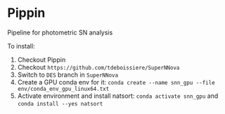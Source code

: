 # Pippin
Pipeline for photometric SN analysis

To install:

1. Checkout Pippin
2. Checkout `https://github.com/tdeboissiere/SuperNNova`
3. Switch to `DES` branch in `SuperNNova`
4. Create a GPU conda env for it: `conda create --name snn_gpu --file env/conda_env_gpu_linux64.txt`
5. Activate environment and install natsort: `conda activate snn_gpu` and `conda install --yes natsort`